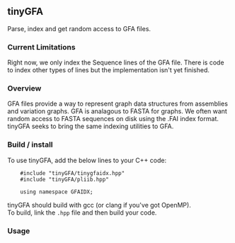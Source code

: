 tinyGFA
-----------------
Parse, index and get random access to GFA files.

### Current Limitations
Right now, we only index the Sequence lines of the
GFA file. There is code to index other types of lines
but the implementation isn't yet finished.

### Overview
GFA files provide a way to represent graph data structures from
assemblies and variation graphs. GFA is analagous to FASTA for
graphs. We often want random access to FASTA sequences on disk
using the .FAI index format. tinyGFA seeks to bring the same
indexing utilities to GFA.


### Build / install
To use tinyGFA, add the below lines to your C++ code:  
```
    #include "tinyGFA/tinygfaidx.hpp"  
    #include "tinyGFA/pliib.hpp"

    using namespace GFAIDX;
```

tinyGFA should build with gcc (or clang if you've got OpenMP).  
To build, link the `.hpp` file and then build your code.

### Usage

